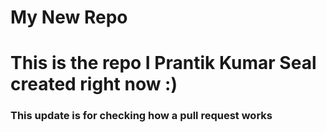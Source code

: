 ﻿# My New Repo
<h1>This is the repo I Prantik Kumar Seal created right now :)</h1>
<h3>This update is for checking how a pull request works</h3>
